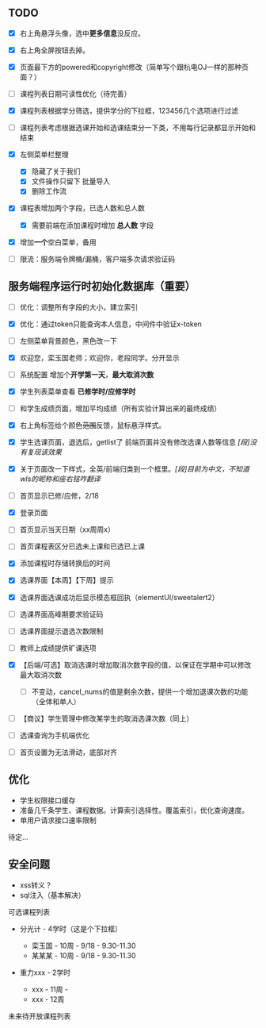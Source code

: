 ## TODO

- [x] 右上角悬浮头像，选中**更多信息**没反应。
- [x] 右上角全屏按钮去掉。
- [x] 页面最下方的powered和copyright修改（简单写个跟杭电OJ一样的那种页面？）



- [ ] 课程列表日期可读性优化（待完善）
- [x] 课程列表根据学分筛选，提供学分的下拉框，123456几个选项进行过滤
- [ ] 课程列表考虑根据选课开始和选课结束分一下类，不用每行记录都显示开始和结束



- [x] 左侧菜单栏整理
  - [x] 隐藏了关于我们
  - [x] 文件操作只留下 批量导入
  - [x] 删除工作流
- [x] 课程表增加两个字段，已选人数和总人数
  - [x] 需要前端在添加课程时增加 **总人数** 字段
- [x] 增加**一个**空白菜单，备用
- [ ] 限流：服务端令牌桶/漏桶，客户端多次请求验证码



## 服务端程序运行时初始化数据库（重要）

- [ ] 优化：调整所有字段的大小，建立索引
- [x] 优化：通过token只能查询本人信息，中间件中验证x-token



- [ ] 左侧菜单背景颜色，黑色改一下
- [x] 欢迎您，栾玉国老师；欢迎你，老段同学。分开显示
- [ ] 系统配置 增加个**开学第一天**，**最大取消次数**
- [x] 学生列表菜单查看 **已修学时/应修学时**
- [ ] 和学生成绩页面，增加平均成绩（所有实验计算出来的最终成绩）
- [x] 右上角标签给个颜色~~范围~~反馈，鼠标悬浮样式。
- [x] 学生选课页面，退选后，getlist了 前端页面并没有修改选课人数等信息 *[段]没有复现该效果*
- [x] 关于页面改一下样式，全英/前端归类到一个框里。*[段]目前为中文，不知道wls的昵称和座右铭咋翻译*
- [ ] 首页显示已修/应修，2/18
- [x] 登录页面
- [ ] 首页显示当天日期（xx周周x）
- [ ] 首页课程表区分已选未上课和已选已上课
- [x] 添加课程时存储转换后的时间
- [x] 选课界面【本周】【下周】提示
- [x] 选课界面选课成功后显示模态框回执（elementUI/sweetalert2）
- [ ] 选课界面高峰期要求验证码
- [ ] 选课界面提示退选次数限制
- [ ] 教师上成绩提供旷课选项
- [x] 【后端/可选】取消选课时增加取消次数字段的值，以保证在学期中可以修改最大取消次数
  - [ ] 不变动，cancel_nums的值是剩余次数，提供一个增加退课次数的功能（全体和单人）
- [ ] 【商议】学生管理中修改某学生的取消选课次数（同上）
- [ ] 选课查询为手机端优化
- [ ] 首页设置为无法滑动，底部对齐

## 优化

- 学生权限接口缓存
- 准备几千条学生、课程数据。计算索引选择性。覆盖索引，优化查询速度。
- 单用户请求接口速率限制

待定...

## 安全问题

- xss转义？
- sql注入（基本解决）



可选课程列表

- 分光计 - 4学时（这是个下拉框）
  - 栾玉国 - 10周 - 9/18 - 9.30-11.30
  - 某某某 - 10周 - 9/18 - 9.30-11.30

- 重力xxx - 2学时
  - xxx - 11周 - 
  - xxx - 12周



未来待开放课程列表
